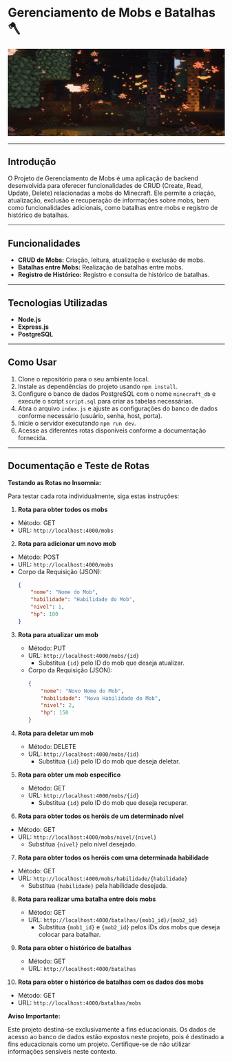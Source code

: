 # Gerenciamento de Mobs e Batalhas 🪓

![Banner](./assets/images/minecraftbanner.gif)

---

## Introdução

O Projeto de Gerenciamento de Mobs é uma aplicação de backend desenvolvida para oferecer funcionalidades de CRUD (Create, Read, Update, Delete) relacionadas a mobs do Minecraft. Ele permite a criação, atualização, exclusão e recuperação de informações sobre mobs, bem como funcionalidades adicionais, como batalhas entre mobs e registro de histórico de batalhas.

---

## Funcionalidades

- **CRUD de Mobs:** Criação, leitura, atualização e exclusão de mobs.
- **Batalhas entre Mobs:** Realização de batalhas entre mobs.
- **Registro de Histórico:** Registro e consulta de histórico de batalhas.

---

## Tecnologias Utilizadas

- **Node.js**
- **Express.js**
- **PostgreSQL**

---

## Como Usar

1. Clone o repositório para o seu ambiente local.
2. Instale as dependências do projeto usando `npm install`.
3. Configure o banco de dados PostgreSQL com o nome `minecraft_db` e execute o script `script.sql` para criar as tabelas necessárias.
4. Abra o arquivo `index.js` e ajuste as configurações do banco de dados conforme necessário (usuário, senha, host, porta).
5. Inicie o servidor executando `npm run dev`.
6. Acesse as diferentes rotas disponíveis conforme a documentação fornecida.

---


## Documentação e Teste de Rotas

**Testando as Rotas no Insomnia:**

Para testar cada rota individualmente, siga estas instruções:

1. **Rota para obter todos os mobs**

- Método: GET
- URL: `http://localhost:4000/mobs`

2. **Rota para adicionar um novo mob**

- Método: POST
- URL: `http://localhost:4000/mobs`
- Corpo da Requisição (JSON):
  ```json
  {
      "nome": "Nome do Mob",
      "habilidade": "Habilidade do Mob",
      "nivel": 1,
      "hp": 100
  }

3. **Rota para atualizar um mob**

   - Método: PUT
   - URL: `http://localhost:4000/mobs/{id}`
     - Substitua `{id}` pelo ID do mob que deseja atualizar.
   - Corpo da Requisição (JSON):
     ```json
     {
         "nome": "Novo Nome do Mob",
         "habilidade": "Nova Habilidade do Mob",
         "nivel": 2,
         "hp": 150
     }
     ```

4. **Rota para deletar um mob**

   - Método: DELETE
   - URL: `http://localhost:4000/mobs/{id}`
     - Substitua `{id}` pelo ID do mob que deseja deletar.

5. **Rota para obter um mob específico**

   - Método: GET
   - URL: `http://localhost:4000/mobs/{id}`
     - Substitua `{id}` pelo ID do mob que deseja recuperar.
    
6. **Rota para obter todos os heróis de um determinado nível**

- Método: GET
- URL: `http://localhost:4000/mobs/nivel/{nivel}`
  - Substitua `{nivel}` pelo nível desejado.

7. **Rota para obter todos os heróis com uma determinada habilidade**

- Método: GET
- URL: `http://localhost:4000/mobs/habilidade/{habilidade}`
  - Substitua `{habilidade}` pela habilidade desejada.


8. **Rota para realizar uma batalha entre dois mobs**

   - Método: GET
   - URL: `http://localhost:4000/batalhas/{mob1_id}/{mob2_id}`
     - Substitua `{mob1_id}` e `{mob2_id}` pelos IDs dos mobs que deseja colocar para batalhar.

9. **Rota para obter o histórico de batalhas**

   - Método: GET
   - URL: `http://localhost:4000/batalhas`

10. **Rota para obter o histórico de batalhas com os dados dos mobs**

   - Método: GET
   - URL: `http://localhost:4000/batalhas/mobs`

**Aviso Importante:**

Este projeto destina-se exclusivamente a fins educacionais. Os dados de acesso ao banco de dados estão expostos neste projeto, pois é destinado a fins educacionais como um projeto. Certifique-se de não utilizar informações sensíveis neste contexto.
